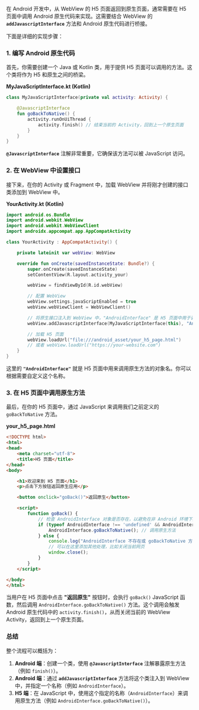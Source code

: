 在 Android 开发中，从 WebView 的 H5 页面返回到原生页面，通常需要在 H5 页面中调用 Android 原生代码来实现。这需要结合 WebView 的 **`addJavascriptInterface`** 方法和 Android 原生代码进行桥接。

下面是详细的实现步骤：

### 1\. 编写 Android 原生代码

首先，你需要创建一个 Java 或 Kotlin 类，用于提供 H5 页面可以调用的方法。这个类将作为 H5 和原生之间的桥梁。

**MyJavaScriptInterface.kt (Kotlin)**

```kotlin
class MyJavaScriptInterface(private val activity: Activity) {

    @JavascriptInterface
    fun goBackToNative() {
        activity.runOnUiThread {
            activity.finish() // 结束当前的 Activity，回到上一个原生页面
        }
    }
}
```

**`@JavascriptInterface`** 注解非常重要，它确保该方法可以被 JavaScript 访问。

### 2\. 在 WebView 中设置接口

接下来，在你的 Activity 或 Fragment 中，加载 WebView 并将刚才创建的接口类添加到 WebView 中。

**YourActivity.kt (Kotlin)**

```kotlin
import android.os.Bundle
import android.webkit.WebView
import android.webkit.WebViewClient
import androidx.appcompat.app.AppCompatActivity

class YourActivity : AppCompatActivity() {

    private lateinit var webView: WebView

    override fun onCreate(savedInstanceState: Bundle?) {
        super.onCreate(savedInstanceState)
        setContentView(R.layout.activity_your)

        webView = findViewById(R.id.webView)

        // 配置 WebView
        webView.settings.javaScriptEnabled = true
        webView.webViewClient = WebViewClient()

        // 将原生接口注入到 WebView 中，"AndroidInterface" 是 H5 页面中用于调用的对象名
        webView.addJavascriptInterface(MyJavaScriptInterface(this), "AndroidInterface")

        // 加载 H5 页面
        webView.loadUrl("file:///android_asset/your_h5_page.html")
        // 或者 webView.loadUrl("https://your-website.com")
    }
}
```

这里的 **`"AndroidInterface"`** 就是 H5 页面中用来调用原生方法的对象名。你可以根据需要自定义这个名称。

### 3\. 在 H5 页面中调用原生方法

最后，在你的 H5 页面中，通过 JavaScript 来调用我们之前定义的 `goBackToNative` 方法。

**your\_h5\_page.html**

```html
<!DOCTYPE html>
<html>
<head>
    <meta charset="utf-8">
    <title>H5 页面</title>
</head>
<body>

    <h1>欢迎来到 H5 页面</h1>
    <p>点击下方按钮返回原生应用</p>

    <button onclick="goBack()">返回原生</button>

    <script>
        function goBack() {
            // 检查 AndroidInterface 对象是否存在，以避免在非 Android 环境下报错
            if (typeof AndroidInterface !== 'undefined' && AndroidInterface.goBackToNative) {
                AndroidInterface.goBackToNative(); // 调用原生方法
            } else {
                console.log("AndroidInterface 不存在或 goBackToNative 方法不可用");
                // 可以在这里添加其他处理，比如关闭当前网页
                window.close();
            }
        }
    </script>

</body>
</html>
```

当用户在 H5 页面中点击 **"返回原生"** 按钮时，会执行 `goBack()` JavaScript 函数，然后调用 `AndroidInterface.goBackToNative()` 方法。这个调用会触发 Android 原生代码中的 `activity.finish()`，从而关闭当前的 WebView Activity，返回到上一个原生页面。

### 总结

整个流程可以概括为：

1.  **Android 端**：创建一个类，使用 **`@JavascriptInterface`** 注解暴露原生方法（例如 `finish()`）。
2.  **Android 端**：通过 **`addJavascriptInterface`** 方法将这个类注入到 WebView 中，并指定一个名称（例如 `AndroidInterface`）。
3.  **H5 端**：在 JavaScript 中，使用这个指定的名称（`AndroidInterface`）来调用原生方法（例如 `AndroidInterface.goBackToNative()`）。